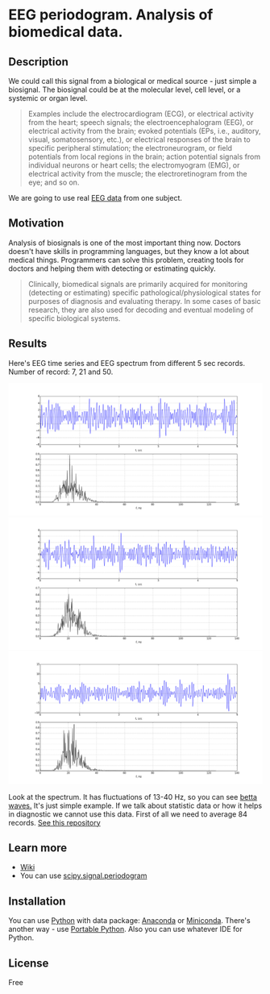 # EEG periodogram. Analysis of biomedical data.

## Description

We could call this signal from a biological or medical source - just simple a biosignal. 
The biosignal could be at the molecular level, cell level, or a systemic or organ level. 

>Examples include the electrocardiogram (ECG), or electrical activity from the heart; speech signals;
the electroencephalogram (EEG), or electrical activity from the brain; evoked potentials (EPs, i.e.,
auditory, visual, somatosensory, etc.), or electrical responses of the brain to specific peripheral
stimulation; the electroneurogram, or field potentials from local regions in the brain; action potential
signals from individual neurons or heart cells; the electromyogram (EMG), or electrical activity from
the muscle; the electroretinogram from the eye; and so on.

We are going to use real [EEG data](https://github.com/rcv911/periodogram/tree/master/data%20files) from one subject.

## Motivation

Analysis of biosignals is one of the most important thing now. Doctors doesn't have skills in programming languages, 
but they know a lot about medical things. Programmers can solve this problem, creating tools for doctors and helping them with detecting or 
estimating quickly. 
 
>Clinically, biomedical signals are primarily acquired for monitoring (detecting or estimating)
specific pathological/physiological states for purposes of diagnosis and evaluating therapy. In some
cases of basic research, they are also used for decoding and eventual modeling of specific biological
systems. 


## Results

Here's EEG time series and EEG spectrum from different 5 sec records. Number of record: 7, 21 and 50. 

![](images/eeg_spectrum_7.png)
![](images/eeg_spectrum_21.png)
![](images/eeg_spectrum_50.png)

Look at the spectrum. It has fluctuations of 13-40 Hz, so you can see [betta waves.](https://en.wikipedia.org/wiki/Beta_wave)
It's just simple example. If we talk about statistic data or how it helps in diagnostic we cannot use this data. 
First of all we need to average 84 records. [See this repository](https://github.com/rcv911/spectrum-average)

## Learn more

- [Wiki](https://en.wikipedia.org/wiki/Electroencephalography)
- You can use [scipy.signal.periodogram](https://docs.scipy.org/doc/scipy-0.13.0/reference/generated/scipy.signal.periodogram.html#scipy-signal-periodogram)

## Installation

You can use [Python](https://www.python.org/) with data package: [Anaconda](https://www.anaconda.com/) or [Miniconda](https://conda.io/miniconda).
There's another way - use [Portable Python](http://portablepython.com/). Also you can use whatever IDE for Python.

## License

Free
